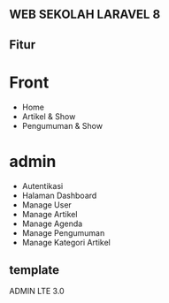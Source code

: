 ## WEB SEKOLAH LARAVEL 8

## Fitur
# Front
- Home
- Artikel & Show
- Pengumuman & Show

# admin
- Autentikasi
- Halaman Dashboard
- Manage User
- Manage Artikel
- Manage Agenda
- Manage Pengumuman
- Manage Kategori Artikel

## template
ADMIN LTE 3.0
